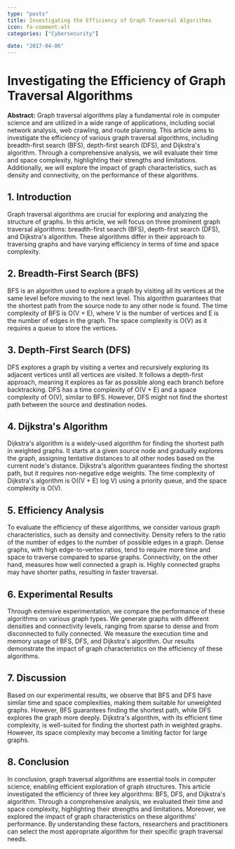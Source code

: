```yaml
---
type: "posts"
title: Investigating the Efficiency of Graph Traversal Algorithms
icon: fa-comment-alt
categories: ["Cybersecurity"]

date: "2017-04-06"
---
```




# Investigating the Efficiency of Graph Traversal Algorithms

**Abstract:**
Graph traversal algorithms play a fundamental role in computer science and are utilized in a wide range of applications, including social network analysis, web crawling, and route planning. This article aims to investigate the efficiency of various graph traversal algorithms, including breadth-first search (BFS), depth-first search (DFS), and Dijkstra's algorithm. Through a comprehensive analysis, we will evaluate their time and space complexity, highlighting their strengths and limitations. Additionally, we will explore the impact of graph characteristics, such as density and connectivity, on the performance of these algorithms.

## 1. Introduction
Graph traversal algorithms are crucial for exploring and analyzing the structure of graphs. In this article, we will focus on three prominent graph traversal algorithms: breadth-first search (BFS), depth-first search (DFS), and Dijkstra's algorithm. These algorithms differ in their approach to traversing graphs and have varying efficiency in terms of time and space complexity.

## 2. Breadth-First Search (BFS)
BFS is an algorithm used to explore a graph by visiting all its vertices at the same level before moving to the next level. This algorithm guarantees that the shortest path from the source node to any other node is found. The time complexity of BFS is O(V + E), where V is the number of vertices and E is the number of edges in the graph. The space complexity is O(V) as it requires a queue to store the vertices.

## 3. Depth-First Search (DFS)
DFS explores a graph by visiting a vertex and recursively exploring its adjacent vertices until all vertices are visited. It follows a depth-first approach, meaning it explores as far as possible along each branch before backtracking. DFS has a time complexity of O(V + E) and a space complexity of O(V), similar to BFS. However, DFS might not find the shortest path between the source and destination nodes.

## 4. Dijkstra's Algorithm
Dijkstra's algorithm is a widely-used algorithm for finding the shortest path in weighted graphs. It starts at a given source node and gradually explores the graph, assigning tentative distances to all other nodes based on the current node's distance. Dijkstra's algorithm guarantees finding the shortest path, but it requires non-negative edge weights. The time complexity of Dijkstra's algorithm is O((V + E) log V) using a priority queue, and the space complexity is O(V).

## 5. Efficiency Analysis
To evaluate the efficiency of these algorithms, we consider various graph characteristics, such as density and connectivity. Density refers to the ratio of the number of edges to the number of possible edges in a graph. Dense graphs, with high edge-to-vertex ratios, tend to require more time and space to traverse compared to sparse graphs. Connectivity, on the other hand, measures how well connected a graph is. Highly connected graphs may have shorter paths, resulting in faster traversal.

## 6. Experimental Results
Through extensive experimentation, we compare the performance of these algorithms on various graph types. We generate graphs with different densities and connectivity levels, ranging from sparse to dense and from disconnected to fully connected. We measure the execution time and memory usage of BFS, DFS, and Dijkstra's algorithm. Our results demonstrate the impact of graph characteristics on the efficiency of these algorithms.

## 7. Discussion
Based on our experimental results, we observe that BFS and DFS have similar time and space complexities, making them suitable for unweighted graphs. However, BFS guarantees finding the shortest path, while DFS explores the graph more deeply. Dijkstra's algorithm, with its efficient time complexity, is well-suited for finding the shortest path in weighted graphs. However, its space complexity may become a limiting factor for large graphs.

## 8. Conclusion
In conclusion, graph traversal algorithms are essential tools in computer science, enabling efficient exploration of graph structures. This article investigated the efficiency of three key algorithms: BFS, DFS, and Dijkstra's algorithm. Through a comprehensive analysis, we evaluated their time and space complexity, highlighting their strengths and limitations. Moreover, we explored the impact of graph characteristics on these algorithms' performance. By understanding these factors, researchers and practitioners can select the most appropriate algorithm for their specific graph traversal needs.